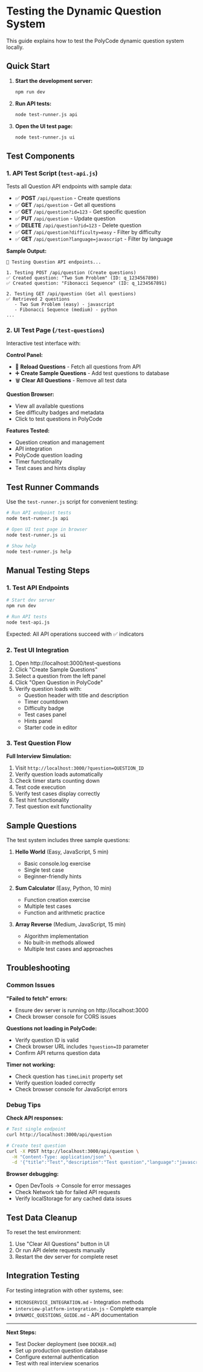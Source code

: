 # Testing the Dynamic Question System

This guide explains how to test the PolyCode dynamic question system locally.

## Quick Start

1. **Start the development server:**
   ```bash
   npm run dev
   ```

2. **Run API tests:**
   ```bash
   node test-runner.js api
   ```

3. **Open the UI test page:**
   ```bash
   node test-runner.js ui
   ```

## Test Components

### 1. API Test Script (`test-api.js`)

Tests all Question API endpoints with sample data:

- ✅ **POST** `/api/question` - Create questions
- ✅ **GET** `/api/question` - Get all questions  
- ✅ **GET** `/api/question?id=123` - Get specific question
- ✅ **PUT** `/api/question` - Update question
- ✅ **DELETE** `/api/question?id=123` - Delete question
- ✅ **GET** `/api/question?difficulty=easy` - Filter by difficulty
- ✅ **GET** `/api/question?language=javascript` - Filter by language

**Sample Output:**
```
🧪 Testing Question API endpoints...

1. Testing POST /api/question (Create questions)
✅ Created question: "Two Sum Problem" (ID: q_1234567890)
✅ Created question: "Fibonacci Sequence" (ID: q_1234567891)

2. Testing GET /api/question (Get all questions)
✅ Retrieved 2 questions
   - Two Sum Problem (easy) - javascript
   - Fibonacci Sequence (medium) - python
...
```

### 2. UI Test Page (`/test-questions`)

Interactive test interface with:

**Control Panel:**
- 🔄 **Reload Questions** - Fetch all questions from API
- ➕ **Create Sample Questions** - Add test questions to database
- 🗑️ **Clear All Questions** - Remove all test data

**Question Browser:**
- View all available questions
- See difficulty badges and metadata
- Click to test questions in PolyCode

**Features Tested:**
- Question creation and management
- API integration
- PolyCode question loading
- Timer functionality
- Test cases and hints display

## Test Runner Commands

Use the `test-runner.js` script for convenient testing:

```bash
# Run API endpoint tests
node test-runner.js api

# Open UI test page in browser
node test-runner.js ui

# Show help
node test-runner.js help
```

## Manual Testing Steps

### 1. Test API Endpoints

```bash
# Start dev server
npm run dev

# Run API tests
node test-api.js
```

Expected: All API operations succeed with ✅ indicators

### 2. Test UI Integration

1. Open http://localhost:3000/test-questions
2. Click "Create Sample Questions"
3. Select a question from the left panel
4. Click "Open Question in PolyCode"
5. Verify question loads with:
   - Question header with title and description
   - Timer countdown
   - Difficulty badge
   - Test cases panel
   - Hints panel
   - Starter code in editor

### 3. Test Question Flow

**Full Interview Simulation:**
1. Visit `http://localhost:3000/?question=QUESTION_ID`
2. Verify question loads automatically
3. Check timer starts counting down
4. Test code execution
5. Verify test cases display correctly
6. Test hint functionality
7. Test question exit functionality

## Sample Questions

The test system includes three sample questions:

1. **Hello World** (Easy, JavaScript, 5 min)
   - Basic console.log exercise
   - Single test case
   - Beginner-friendly hints

2. **Sum Calculator** (Easy, Python, 10 min)
   - Function creation exercise
   - Multiple test cases
   - Function and arithmetic practice

3. **Array Reverse** (Medium, JavaScript, 15 min)
   - Algorithm implementation
   - No built-in methods allowed
   - Multiple test cases and approaches

## Troubleshooting

### Common Issues

**"Failed to fetch" errors:**
- Ensure dev server is running on http://localhost:3000
- Check browser console for CORS issues

**Questions not loading in PolyCode:**
- Verify question ID is valid
- Check browser URL includes `?question=ID` parameter
- Confirm API returns question data

**Timer not working:**
- Check question has `timeLimit` property set
- Verify question loaded correctly
- Check browser console for JavaScript errors

### Debug Tips

**Check API responses:**
```bash
# Test single endpoint
curl http://localhost:3000/api/question

# Create test question
curl -X POST http://localhost:3000/api/question \
  -H "Content-Type: application/json" \
  -d '{"title":"Test","description":"Test question","language":"javascript","difficulty":"easy"}'
```

**Browser debugging:**
- Open DevTools → Console for error messages
- Check Network tab for failed API requests
- Verify localStorage for any cached data issues

## Test Data Cleanup

To reset the test environment:

1. Use "Clear All Questions" button in UI
2. Or run API delete requests manually
3. Restart the dev server for complete reset

## Integration Testing

For testing integration with other systems, see:
- `MICROSERVICE_INTEGRATION.md` - Integration methods
- `interview-platform-integration.js` - Complete example
- `DYNAMIC_QUESTIONS_GUIDE.md` - API documentation

---

**Next Steps:**
- Test Docker deployment (see `DOCKER.md`)
- Set up production question database
- Configure external authentication
- Test with real interview scenarios 
